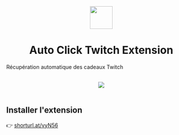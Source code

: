 <div align='center'>
  <img src='https://lh3.googleusercontent.com/t2noWw35Ut8g1vWaftxKQfDf66TjDUhATB7C3S9UgHNoA_95CKfVxnDBl2Fdlba511BaQcYhwTpqxfY_LAqEaqdkuAg=w128-h128-e365-rj-sc0x00ffffff' width='60px' />
</div> 

<h1 align='center'>Auto Click Twitch Extension</h1>

Récupération automatique des cadeaux Twitch

<br>

<div align='center'>
  <img src='https://im3.ezgif.com/tmp/ezgif-3-49f22adc4d.gif' />
</div>

<br>

## Installer l'extension

👉 [shorturl.at/vyN56](https://shorturl.at/vyN56)

